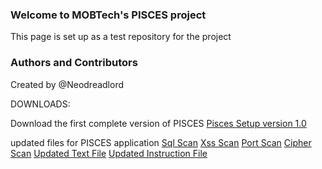 ### Welcome to MOBTech's PISCES project
This page is set up as a test repository for the project

### Authors and Contributors
Created by @Neodreadlord

DOWNLOADS:

Download the first complete version of PISCES
[Pisces Setup version 1.0](setup.exe)

updated files for PISCES application
[Sql Scan](sqli_scan.py)
[Xss Scan](xss_scan.py)
[Port Scan](port_scan.py)
[Cipher Scan](cipher_scan.py)
[Updated Text File](updated.txt)
[Updated Instruction File](instructions.txt)

